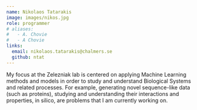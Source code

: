 ```yaml
---
name: Nikolaos Tatarakis
image: images/nikos.jpg
role: programmer
# aliases:
#   - A. Chovie
#   - A Chovie
links:
  email: nikolaos.tatarakis@chalmers.se
  github: ntat
---
```


My focus at the Zelezniak lab is centered on applying Machine Learning methods and models in order to study and understand Biological Systems and related processes. For example, generating novel sequence-like data (such as proteins), studying and understanding their interactions and properties, in silico, are problems that I am currently working on.
